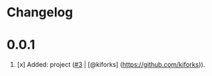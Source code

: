 # Changelog

<a name="0.0.1"></a>

# 0.0.1

1. [x] Added: project ([#3](https://github.com/kiforks/toolkit/pull/3) | [@kiforks]
       (https://github.com/kiforks)).
